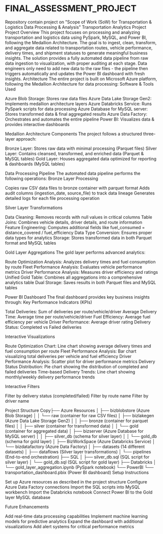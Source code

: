 # FINAL_ASSESSMENT_PROJECT
Repository contain project on "Scope of Work (SoW) for Transportation &amp; Logistics Data Processing &amp; Analysis"
Transportation Analytics Project
Project Overview
This project focuses on processing and analyzing transportation and logistics data using PySpark, MySQL, and Power BI, following the Medallion Architecture. The goal is to ingest, clean, transform, and aggregate data related to transportation routes, vehicle performance, delivery times, and shipment statuses to generate meaningful business insights.
The solution provides a fully automated data pipeline from raw data ingestion to visualization, with proper auditing at each stage. Data engineers only need to add new data to the raw files - the pipeline then triggers automatically and updates the Power BI dashboard with fresh insights.
Architecture
The entire project is built on Microsoft Azure platform, following the Medallion Architecture for data processing:
Software & Tools Used

Azure Blob Storage: Stores raw data files
Azure Data Lake Storage Gen2: Implements medallion architecture layers
Azure Databricks Service: Runs PySpark scripts for data processing
Azure Database for MySQL server: Stores transformed data & final aggregated results
Azure Data Factory: Orchestrates and automates the entire pipeline
Power BI: Visualizes data & provides interactive dashboards

Medallion Architecture Components
The project follows a structured three-layer approach:

Bronze Layer: Stores raw data with minimal processing (Parquet files)
Silver Layer: Contains cleansed, transformed, and enriched data (Parquet & MySQL tables)
Gold Layer: Houses aggregated data optimized for reporting & dashboards (MySQL tables)

Data Processing Pipeline
The automated data pipeline performs the following operations:
Bronze Layer Processing

Copies raw CSV data files to bronze container with parquet format
Adds audit columns (ingestion_date, source_file) to track data lineage
Generates detailed logs for each file processing operation

Silver Layer Transformations

Data Cleaning: Removes records with null values in critical columns
Table Joins: Combines vehicle details, driver details, and route information
Feature Engineering: Computes additional fields like fuel_consumed = distance_covered / fuel_efficiency
Data Type Conversion: Ensures proper data types for analytics
Storage: Stores transformed data in both Parquet format and MySQL tables

Gold Layer Aggregations
The gold layer performs advanced analytics:

Route Optimization Analysis: Analyzes delivery times and fuel consumption by route
Fleet Performance Analysis: Evaluates vehicle performance metrics
Driver Performance Analysis: Measures driver efficiency and ratings
Unified Gold Table: Combines all aggregations into a comprehensive analytics table
Dual Storage: Saves results in both Parquet files and MySQL tables

Power BI Dashboard
The final dashboard provides key business insights through:
Key Performance Indicators (KPIs)

Total Deliveries: Sum of deliveries per route/vehicle/driver
Average Delivery Time: Average time per route/vehicle/driver
Fuel Efficiency: Average fuel efficiency per vehicle
Driver Performance: Average driver rating
Delivery Status: Completed vs Failed deliveries

Interactive Visualizations

Route Optimization Chart: Line chart showing average delivery times and fuel consumption per route
Fleet Performance Analysis: Bar chart visualizing total deliveries per vehicle and fuel efficiency
Driver Performance Analysis: Scatter plot for driver performance metrics
Delivery Status Distribution: Pie chart showing the distribution of completed and failed deliveries
Time-based Delivery Trends: Line chart showing monthly/weekly delivery performance trends

Interactive Filters

Filter by delivery status (completed/failed)
Filter by route name
Filter by driver name

Project Structure
Copy├── Azure Resources 
│   ├── bizblobstore (Azure Blob Storage)
│   │   └── raw (container for raw CSV files)
│   ├── bizlakegen (Azure Data Lake Storage Gen2)
│   │   ├── bronze (container for parquet files)
│   │   ├── silver (container for transformed data)
│   │   └── gold (container for aggregated data)
│   ├── bizserver (Azure Database for MySQL server)
│   │   ├── silver_db (schema for silver layer)
│   │   └── gold_db (schema for gold layer)
│   ├── BizWorkSpace (Azure Databricks Service)
│   └── bizdatafactory (Azure Data Factory)
│       ├── datasets (14 different datasets)
│       ├── dataflows (Silver layer transformations)
│       └── pipelines (End-to-end orchestration)
├── SQL
│   ├── silver_db.sql (SQL script for silver layer)
│   └── gold_db.sql (SQL script for gold layer)
├── Databricks
│   └── gold_layer_aggregation.ipynb (PySpark notebook)
└── PowerBI
    └── transportation_dashboard.pbix (Power BI dashboard)
Setup Instructions

Set up Azure resources as described in the project structure
Configure Azure Data Factory connections
Import the SQL scripts into MySQL workbench
Import the Databricks notebook
Connect Power BI to the Gold layer MySQL database

Future Enhancements

Add real-time data processing capabilities
Implement machine learning models for predictive analytics
Expand the dashboard with additional visualizations
Add alert systems for critical performance metrics

